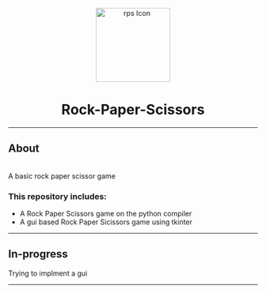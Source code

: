 <p align="center">
<a href="https://github.com/KrishChatterjie/resume">
<img src="https://www.esquireme.com/public/styles/full_img/public/images/2017/05/29/rock_paper_scissors__2x.png?itok=7H3NxSxN" alt="rps Icon" width="150px"/>
</a>
<h1 align="center"> Rock-Paper-Scissors </h1>
</p>

---
## About
<br>A basic rock paper scissor game

### This repository includes:
* A Rock Paper Scissors game on the python compiler
* A gui based Rock Paper Sicissors game using tkinter

---
## In-progress
Trying to implment a gui

---

